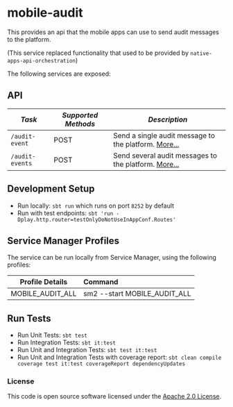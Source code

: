 
# mobile-audit

This provides an api that the mobile apps can use to send audit messages to the platform.

(This service replaced functionality that used to be provided by `native-apps-api-orchestration`)

The following services are exposed:

API
---

| *Task* | *Supported Methods* | *Description* |
|--------|----|----|
| ```/audit-event``` | POST | Send a single audit message to the platform. [More...](docs/audit-event.md) |
| ```/audit-events``` | POST | Send several audit messages to the platform. [More...](docs/audit-events.md) |


## Development Setup
- Run locally: `sbt run` which runs on port `8252` by default
- Run with test endpoints: `sbt 'run -Dplay.http.router=testOnlyDoNotUseInAppConf.Routes'`

##  Service Manager Profiles
The service can be run locally from Service Manager, using the following profiles:

| Profile Details                | Command                                                                                                           |
|--------------------------------|:------------------------------------------------------------------------------------------------------------------|
| MOBILE_AUDIT_ALL               | sm2 --start MOBILE_AUDIT_ALL                                                                               |


## Run Tests
- Run Unit Tests:  `sbt test`
- Run Integration Tests: `sbt it:test`
- Run Unit and Integration Tests: `sbt test it:test`
- Run Unit and Integration Tests with coverage report: `sbt clean compile coverage test it:test coverageReport dependencyUpdates`


### License

This code is open source software licensed under the [Apache 2.0 License]("http://www.apache.org/licenses/LICENSE-2.0.html").
